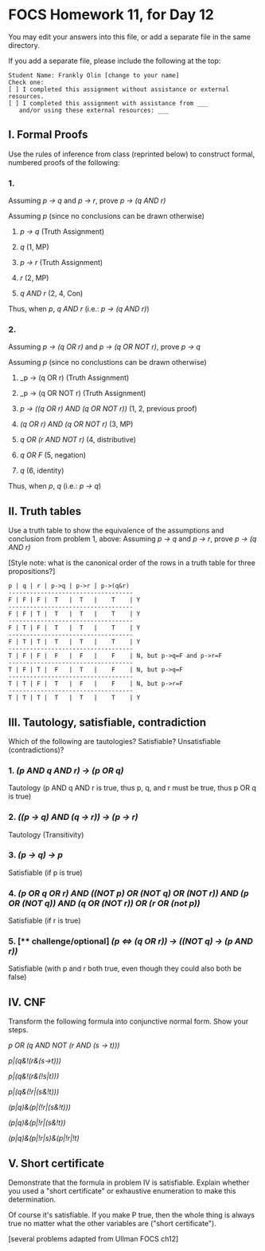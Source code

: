 # FOCS Homework 11, for Day 12

You may edit your answers into this file, or add a separate file in the same directory.

If you add a separate file, please include the following at the top:

```
Student Name: Frankly Olin [change to your name]
Check one:
[ ] I completed this assignment without assistance or external resources.
[ ] I completed this assignment with assistance from ___
   and/or using these external resources: ___
```

## I. Formal Proofs

Use the rules of inference from class (reprinted below) to construct formal, numbered proofs of the following:

### 1. 

Assuming _p -> q_ and _p -> r_, prove _p -> (q AND r)_

Assuming _p_ (since no conclusions can be drawn otherwise)

1) _p -> q_ (Truth Assignment)

2) _q_ (1, MP)

3) _p -> r_ (Truth Assignment)

4) _r_ (2, MP)

5) _q AND r_ (2, 4, Con)

Thus, when _p_, _q AND r_ (i.e.: _p -> (q AND r)_)

### 2.

Assuming _p -> (q OR r)_ and _p -> (q OR NOT r)_, prove _p -> q_

Assuming _p_ (since no conclustions can be drawn otherwise)

1) _p -> (q OR r) (Truth Assignment)

2) _p -> (q OR NOT r) (Truth Assignment)

3) _p -> ((q OR r) AND (q OR NOT r))_ (1, 2, previous proof)

4) _(q OR r) AND (q OR NOT r)_ (3, MP)

5) _q OR (r AND NOT r)_ (4, distributive)

6) _q OR F_ (5, negation)

7) _q_ (6, identity)

Thus, when _p_, _q_ (i.e.: _p -> q_)

## II. Truth tables

Use a truth table to show the equivalence of the assumptions and conclusion from problem 1, above:  Assuming _p -> q_ and _p -> r_, prove _p -> (q AND r)_

[Style note:  what is the canonical order of the rows in a truth table for three propositions?]

```
p | q | r | p->q | p->r | p->(q&r)
-----------------------------------
F | F | F |  T   |  T   |    T    | Y
-----------------------------------
F | F | T |  T   |  T   |    T    | Y
-----------------------------------
F | T | F |  T   |  T   |    T    | Y
-----------------------------------
F | T | T |  T   |  T   |    T    | Y
-----------------------------------
T | F | F |  F   |  F   |    F    | N, but p->q=F and p->r=F
-----------------------------------
T | F | T |  F   |  T   |    F    | N, but p->q=F
-----------------------------------
T | T | F |  T   |  F   |    F    | N, but p->r=F
-----------------------------------
T | T | T |  T   |  T   |    T    | Y
```

## III. Tautology, satisfiable, contradiction

Which of the following are tautologies?  Satisfiable?  Unsatisfiable (contradictions)?

### 1. _(p AND q AND r) -> (p OR q)_

Tautology (p AND q AND r is true, thus p, q, and r must be true, thus p OR q is true)

### 2. _((p -> q) AND (q -> r)) -> (p -> r)_

Tautology (Transitivity)

### 3. _(p -> q) -> p_

Satisfiable (if p is true)

### 4. _(p OR q OR r) AND ((NOT p) OR (NOT q) OR (NOT r)) AND (p OR (NOT q)) AND (q OR (NOT r)) OR (r OR (not p))_ 

Satisfiable (if r is true)

### 5. [** challenge/optional] _(p <=> (q OR r)) -> ((NOT q) -> (p AND r))_

Satisfiable (with p and r both true, even though they could also both be false)

## IV. CNF

Transform the following formula into conjunctive normal form.  Show your steps.

_p OR (q AND NOT (r AND (s -> t)))_

_p|(q&!(r&(s->t)))_

_p|(q&!(r&(!s|t)))_

_p|(q&(!r|(s&!t)))_

_(p|q)&(p|(!r|(s&!t)))_

_(p|q)&(p|!r|(s&!t))_

_(p|q)&(p|!r|s)&(p|!r|!t)_

## V. Short certificate

Demonstrate that the formula in problem IV is satisfiable.  Explain whether you used a  "short certificate" or exhaustive enumeration to make this determination.

Of course it's satisfiable. If you make P true, then the whole thing is always true no matter what the other variables are ("short certificate").

[several problems adapted from Ullman FOCS ch12]
